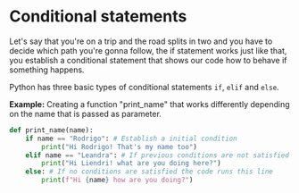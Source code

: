 # Conditional statements

Let's say that you're on a trip and the road splits in two and you
have to decide which path you're gonna follow, the if statement works just
like that, you establish a conditional statement that shows our code how to behave if something happens.

Python has three basic types of conditional statements `if`, `elif` and `else`.

__Example:__ Creating a function "print_name" that works differently depending on the name that is passed as parameter.
```Python
def print_name(name):
    if name == "Rodrigo": # Establish a initial condition 
        print("Hi Rodrigo! That's my name too")
    elif name == "Leandra": # If previous conditions are not satisfied
        print("Hi Liendri! what are you doing here?") 
    else: # If no conditions are satisfied the code runs this line 
        print(f"Hi {name} how are you doing?") 
```

